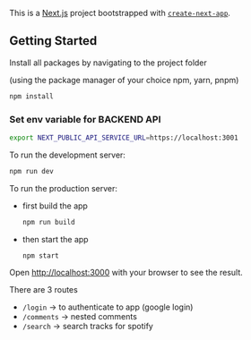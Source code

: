 This is a [Next.js](https://nextjs.org/) project bootstrapped with [`create-next-app`](https://github.com/vercel/next.js/tree/canary/packages/create-next-app).

## Getting Started

Install all packages by navigating to the project folder

(using the package manager of your choice npm, yarn, pnpm)

```bash
npm install
```

### Set env variable for BACKEND API

```bash
export NEXT_PUBLIC_API_SERVICE_URL=https://localhost:3001
```

To run the development server:

```bash
npm run dev

```

To run the production server:

- first build the app
  ```bash
  npm run build
  ```
- then start the app
  ```bash
  npm start
  ```

Open [http://localhost:3000](http://localhost:3000) with your browser to see the result.

There are 3 routes

- `/login` -> to authenticate to app (google login)
- `/comments` -> nested comments
- `/search` -> search tracks for spotify
